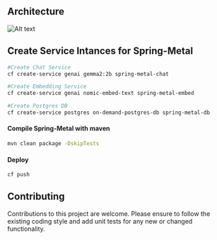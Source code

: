 

## Architecture

![Alt text](https://github.com/nkuhn-vmw/GenAI-for-TPCF-Samples/blob/main/spring-metal/spring-metal-arch.png "Spring-metal AI Architecture")

## Create Service Intances for Spring-Metal

```bash
#Create Chat Service
cf create-service genai gemma2:2b spring-metal-chat

#Create Embedding Service
cf create-service genai nomic-embed-text spring-metal-embed

#Create Postgres DB
cf create-service postgres on-demand-postgres-db spring-metal-db
```

#### Compile Spring-Metal with maven
```bash
mvn clean package -DskipTests
```

#### Deploy
```bash
cf push
```

## Contributing
Contributions to this project are welcome. Please ensure to follow the existing coding style and add unit tests for any new or changed functionality.


